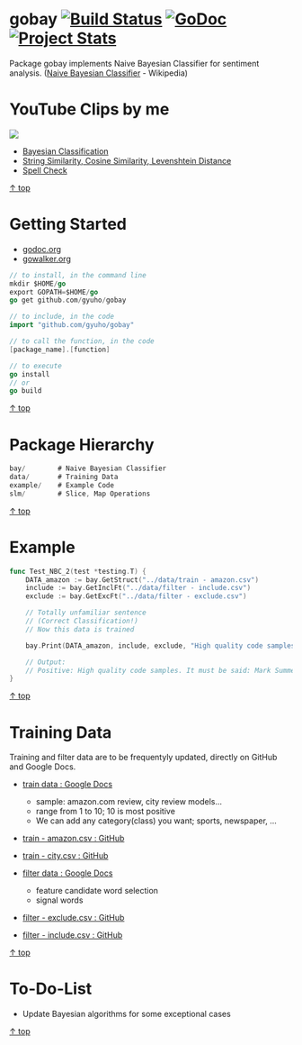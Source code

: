 gobay [![Build Status](https://travis-ci.org/gyuho/gobay.svg?branch=master)](https://travis-ci.org/gyuho/gobay) [![GoDoc](https://godoc.org/github.com/gyuho/gobay?status.png)](http://godoc.org/github.com/gyuho/gobay) [![Project Stats](http://www.ohloh.net/p/714471/widgets/project_thin_badge.gif)](http://www.ohloh.net/p/714471)
==========

Package gobay implements Naive Bayesian Classifier for sentiment analysis. (<a href="http://en.wikipedia.org/wiki/Naive_Bayes_classifier" target="_blank">Naive Bayesian Classifier</a> - Wikipedia)

YouTube Clips by me
==========
<a href="http://www.youtube.com/watch?v=dctzCcYt4AM" target="_blank"><img src="http://img.youtube.com/vi/dctzCcYt4AM/0.jpg"></a>
<ul>
	<li><a href="https://www.youtube.com/watch?v=dctzCcYt4AM&list=PLT6aABhFfintOGKWVWz9qMxC3qZZdHQRD&index=1" target="_blank">Bayesian Classification</li>
	<li><a href="https://www.youtube.com/watch?v=927YDZH_MLo&list=PLT6aABhFfintOGKWVWz9qMxC3qZZdHQRD" target="_blank">String Similarity, Cosine Similarity, Levenshtein Distance</li>
	<li><a href="https://www.youtube.com/watch?v=3qHx1VCcobY&list=PLT6aABhFfintOGKWVWz9qMxC3qZZdHQRD" target="_blank">Spell Check</li>
</ul>

[↑ top](https://github.com/gyuho/gobay#gobay---)


Getting Started
==========
- [godoc.org](http://godoc.org/github.com/gyuho/gobay)
- [gowalker.org](http://gowalker.org/github.com/gyuho/gobay#_index)

```go
// to install, in the command line
mkdir $HOME/go
export GOPATH=$HOME/go
go get github.com/gyuho/gobay

// to include, in the code
import "github.com/gyuho/gobay"

// to call the function, in the code
[package_name].[function]

// to execute
go install
// or
go build
```
[↑ top](https://github.com/gyuho/gobay#gobay---)


Package Hierarchy
==========
```go
bay/		# Naive Bayesian Classifier
data/		# Training Data
example/	# Example Code
slm/		# Slice, Map Operations
```
[↑ top](https://github.com/gyuho/gobay#gobay---)


Example
==========
```go
func Test_NBC_2(test *testing.T) {
	DATA_amazon := bay.GetStruct("../data/train - amazon.csv")
	include := bay.GetInclFt("../data/filter - include.csv")
	exclude := bay.GetExcFt("../data/filter - exclude.csv")

	// Totally unfamiliar sentence
	// (Correct Classification!)
	// Now this data is trained

	bay.Print(DATA_amazon, include, exclude, "High quality code samples. It must be said: Mark Summerfield is a REALLY good programmer. All of the code in this book gives the impression of being well thought out. The other books had a lot of cargo cult programming, meaning the authors were going through the motions without thinking about what they were doing.")

	// Output:
	// Positive: High quality code samples. It must be said: Mark Summerfield is a REALLY good programmer. All of the code in this book gives the impression of being well thought out. The other books had a lot of cargo cult programming, meaning the authors were going through the motions without thinking about what they were doing.
}
```
[↑ top](https://github.com/gyuho/gobay#gobay---)


Training Data
==========
Training and filter data are to be frequentyly updated, directly on GitHub and Google Docs.

- <a href="https://docs.google.com/spreadsheet/ccc?key=0AvwDSsSZw04HdF95Rzdubi0xdnJSZXVsYU1OTk9hZWc&usp=sharing" target="_blank">train data : Google Docs</a>
	- sample: amazon.com review, city review models...
	- range from 1 to 10; 10 is most positive
	- We can add any category(class) you want; sports, newspaper, ...

- <a href="https://github.com/gyuho/gobay/blob/master/data/train%20-%20amazon.csv" target="_blank">train - amazon.csv : GitHub</a>

- <a href="https://github.com/gyuho/gobay/blob/master/data/train%20-%20city.csv" target="_blank">train - city.csv : GitHub</a>

- <a href="https://docs.google.com/spreadsheet/ccc?key=0AvwDSsSZw04HdHY3OVNLN1pXb0VMOEFhLVZWb0RNRVE&usp=sharing" target="_blank">filter data : Google Docs</a>
	- feature candidate word selection
	- signal words

- <a href="https://github.com/gyuho/gobay/blob/master/data/filter%20-%20exclude.csv" target="_blank">filter - exclude.csv : GitHub</a>

- <a href="https://github.com/gyuho/gobay/blob/master/data/filter%20-%20include.csv" target="_blank">filter - include.csv : GitHub</a>


[↑ top](https://github.com/gyuho/gobay#gobay---)

To-Do-List
==========
- Update Bayesian algorithms for some exceptional cases

[↑ top](https://github.com/gyuho/gobay#gobay---)
